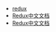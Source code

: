* [redux](https://github.com/reduxjs/redux)
* [Redux中文文档](https://www.redux.org.cn/)
* [Redux中文文档](https://cn.redux.js.org/)